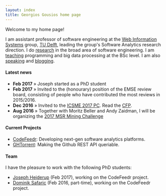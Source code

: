 ```yaml
---
layout: index
title: Georgios Gousios home page
---
```


Welcome to my home page!

I am assistant professor of software engineering at the
[Web Information Systems](http://www.wis.ewi.tudelft.nl) group,
[TU Delft](http://www.tudelft.nl), leading the group's Software Analytics research direction. I do [research](research.html) in the broad area of
software engineering. I am [teaching](teaching.html) programming
and big data processing at the BSc level. I am also [speaking](talks.html)
and [blogging](/blog/).

#### Latest news

* **Feb 2017** &raquo; Joseph started as a PhD student
* **Feb 2017** &raquo; Invited to the (honourary) position of the EMSE
review board, consisting of people who have contributed the most reviews in 2015/2016.
* **Dec 2016** &raquo; Invited to the [ICSME 2017 PC](https://icsme2017.github.io/Program%20Committee.html). Read the [CFP](https://icsme2017.github.io/cfp/ResearchTrackCFP.html).
* **Aug 2016** &raquo; Together with Moritz Beller and Andy Zaidman, I will
be organizing the [2017 MSR Mining Challenge](http://2017.msrconf.org/#/challenge)

#### Current Projects

* [CodeFeedr](http://codefeedr.github.io): Developing next-gen software analytics platforms.
* [GHTorrent](http://ghtorrent.org): Making the Github REST API queriable.

#### Team

I have the pleasure to work with the following PhD students:

* [Joseph Hejderup](https://nl.linkedin.com/in/josephhejderup) (Feb 2017), working on the CodeFeedr project.
* [Dominik Safaric](https://www.linkedin.com/in/dominik-safaric-83666749/) (Feb
2016, part-time), working on the CodeFeedr project.
